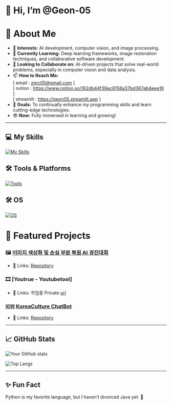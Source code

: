 # 👋 Hi, I’m @Geon-05

# 🌟 About Me
- 👀 **Interests:** AI development, computer vision, and image processing.  
- 🌱 **Currently Learning:** Deep learning frameworks, image restoration techniques, and collaborative software development.  
- 💞️ **Looking to Collaborate on:** AI-driven projects that solve real-world problems, especially in computer vision and data analysis.  
- 📫 **How to Reach Me:**  
  [ email : zqrc05@gmail.com ]  
  [ notion : https://www.notion.so/162db44f39ac8158a37bd367ab4eee19 ]  
  [ streamlit : https://geon05.streamlit.app ]
- 🚀 **Goals:** To continually enhance my programming skills and learn cutting-edge technologies.
- 😎 **Now:** Fully immersed in learning and growing!  
---

## 💻 My Skills  
[![My Skills](https://skillicons.dev/icons?i=python,pytorch,tensorflow,css,html,vue,js,flask&theme=light)](https://skillicons.dev)  

## 🛠️ Tools & Platforms  
[![Tools](https://skillicons.dev/icons?i=git,github,gcp,aws,vscode,notion&theme=light)](https://skillicons.dev)  

## 🛠️ OS 
[![OS](https://skillicons.dev/icons?i=windows,ubuntu&theme=light)](https://skillicons.dev)  


# 📂 Featured Projects
### 🖼️ [이미지 색상화 및 손실 부분 복원 AI 경진대회](https://dacon.io/competitions/official/236420/overview/description)
- 🔗 Links: [Repository](https://github.com/Geon-05/dacon_image)

### 🎞️ [Youtrue - Youtubetool]
- 🔗 Links: 작업중 Private [url](https://youtrue.duckdns.org)

### 🇰🇷 [KoreaCulture ChatBot](https://github.com/yourusername/project-repo)
- 🔗 Links: [Repository](https://github.com/Geon-05/koreaculture_project01)

---

## 📈 GitHub Stats
![Your GitHub stats](https://github-readme-stats.vercel.app/api?username=Geon-05&show_icons=true&theme=radical)

![Top Langs](https://github-readme-stats.vercel.app/api/top-langs/?username=Geon-05&layout=compact&theme=radical)

---

## ✨ Fun Fact
Python is my favorite language, but I haven’t divorced Java yet. 🤝
